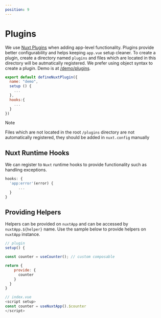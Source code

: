 ```yaml
---
position: 9
---
```


# Plugins

We use [Nuxt Plugins][0] when adding app-level functionality. Plugins provide
better configurability and helps keeping `app.vue` setup cleaner. To create a
plugin, create a directory named `plugins` and files which are located in this
directory will be autmatically registered. We prefer using object syntax to
create a plugin. Demo is at [/demo/plugins](/demo/plugins).

```javascript
export default defineNuxtPlugin({
  name: "demo",
  setup () {
    ...
  },
  hooks:{
    ...
  }
})
```

> [!NOTE]
>
> Files which are not located in the root `/plugins` directory are not
> automatically registered, they should be added in `nuxt.config` manually

## Nuxt Runtime Hooks

We can register to `Nuxt` runtime hooks to provide functionality such as
handling exceptions.

```javascript
hooks: {
  'app:error'(error) {
      ...
  }
}

```

## Providing Helpers

Helpers can be provided on `nuxtApp` and can be accessed by `nuxtApp.${helper}`
name. Use the sample below to provide helpers on `nuxtApp` instance.

```javascript
// plugin
setup() {

const counter = useCounter(); // custom composable

return {
    provide: {
      counter
    }
  }
}

// index.vue
<script setup>
const counter = useNuxtApp().$counter
</script>
```

[0]: https://nuxt.com/docs/guide/directory-structure/plugins